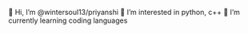 👋 Hi, I’m @wintersoul13/priyanshi
👀 I’m interested in python, c++
🌱 I’m currently learning coding languages 



<!---
wintersoul13/wintersoul13 is a ✨ special ✨ repository because its `README.md` (this file) appears on your GitHub profile.
You can click the Preview link to take a look at your changes.
--->
